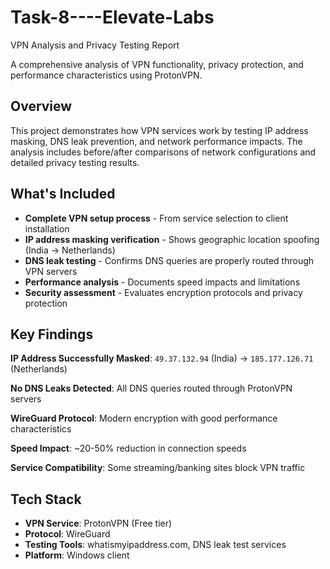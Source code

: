 # Task-8----Elevate-Labs
VPN Analysis and Privacy Testing Report

A comprehensive analysis of VPN functionality, privacy protection, and performance characteristics using ProtonVPN.

## Overview

This project demonstrates how VPN services work by testing IP address masking, DNS leak prevention, and network performance impacts. The analysis includes before/after comparisons of network configurations and detailed privacy testing results.

## What's Included

- **Complete VPN setup process** - From service selection to client installation
- **IP address masking verification** - Shows geographic location spoofing (India → Netherlands)
- **DNS leak testing** - Confirms DNS queries are properly routed through VPN servers
- **Performance analysis** - Documents speed impacts and limitations
- **Security assessment** - Evaluates encryption protocols and privacy protection

## Key Findings

 **IP Address Successfully Masked**: `49.37.132.94` (India) → `185.177.126.71` (Netherlands)

 **No DNS Leaks Detected**: All DNS queries routed through ProtonVPN servers

**WireGuard Protocol**: Modern encryption with good performance characteristics

 **Speed Impact**: ~20-50% reduction in connection speeds

 **Service Compatibility**: Some streaming/banking sites block VPN traffic

## Tech Stack

- **VPN Service**: ProtonVPN (Free tier)
- **Protocol**: WireGuard
- **Testing Tools**: whatismyipaddress.com, DNS leak test services
- **Platform**: Windows client

